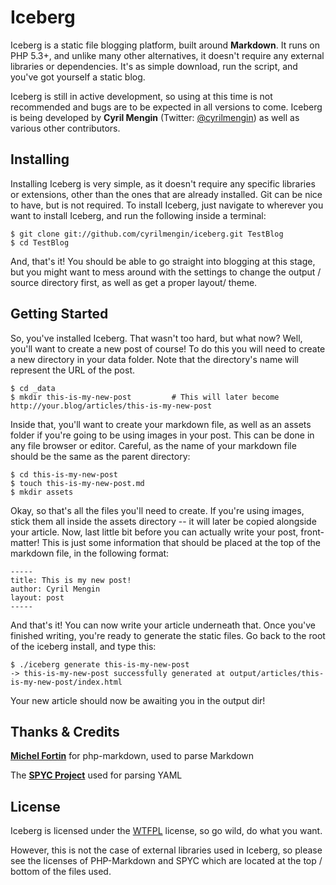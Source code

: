 # Iceberg

Iceberg is a static file blogging platform, built around **Markdown**. It runs on PHP 5.3+, and unlike many other alternatives, it doesn't require any external libraries or dependencies. It's as simple download, run the script, and you've got yourself a static blog.

Iceberg is still in active development, so using at this time is not recommended and bugs are to be expected in all versions to come. Iceberg is being developed by **Cyril Mengin** (Twitter: [@cyrilmengin](http://twitter.com/cyrilmengin)) as well as various other contributors.

Installing
----------

Installing Iceberg is very simple, as it doesn't require any specific libraries or extensions, other than the ones that are already installed. Git can be nice to have, but is not required. To install Iceberg, just navigate to wherever you want to install Iceberg, and run the following inside a terminal:

    $ git clone git://github.com/cyrilmengin/iceberg.git TestBlog
    $ cd TestBlog

And, that's it! You should be able to go straight into blogging at this stage, but you might want to mess around with the settings to change the output / source directory first, as well as get a proper layout/ theme.

Getting Started
---------------

So, you've installed Iceberg. That wasn't too hard, but what now? Well, you'll want to create a new post of course!
To do this you will need to create a new directory in your data folder. Note that the directory's name will represent the URL of the post.

    $ cd _data
    $ mkdir this-is-my-new-post			# This will later become http://your.blog/articles/this-is-my-new-post

Inside that, you'll want to create your markdown file, as well as an assets folder if you're going to be using images in your post. This can be done in any file browser or editor. Careful, as the name of your markdown file should be the same as the parent directory:

    $ cd this-is-my-new-post
    $ touch this-is-my-new-post.md
    $ mkdir assets

Okay, so that's all the files you'll need to create. If you're using images, stick them all inside the assets directory -- it will later be copied alongside your article. Now, last little bit before you can actually write your post, front-matter! This is just some information that should be placed at the top of the markdown file, in the following format:

    -----
    title: This is my new post!
    author: Cyril Mengin
    layout: post
    -----

And that's it! You can now write your article underneath that. Once you've finished writing, you're ready to generate the static files. Go back to the root of the iceberg install, and type this:

    $ ./iceberg generate this-is-my-new-post
    -> this-is-my-new-post successfully generated at output/articles/this-is-my-new-post/index.html
    
Your new article should now be awaiting you in the output dir!

Thanks & Credits
----------------

**[Michel Fortin](https://github.com/michelf)** for php-markdown, used to  parse Markdown

The **[SPYC Project](http://code.google.com/p/spyc/)** used for parsing YAML

License
-------

Iceberg is licensed under the [WTFPL](http://sam.zoy.org/wtfpl/COPYING) license, so go wild, do what you want.

However, this is not the case of external libraries used in Iceberg, so please see the licenses of PHP-Markdown and SPYC which are located at the top / bottom of the files used.